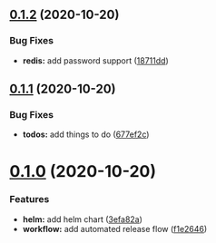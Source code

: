 ## [0.1.2](https://github.com/bsord/rcvr-api/compare/0.1.1...0.1.2) (2020-10-20)


### Bug Fixes

* **redis:** add password support ([18711dd](https://github.com/bsord/rcvr-api/commit/18711dd41f7546402319c075690e954a343db6a0))



## [0.1.1](https://github.com/bsord/rcvr-api/compare/0.1.0...0.1.1) (2020-10-20)


### Bug Fixes

* **todos:** add things to do ([677ef2c](https://github.com/bsord/rcvr-api/commit/677ef2c2b545b570c6b7e08c76c43cb2ccacdf23))



# [0.1.0](https://github.com/bsord/rcvr-api/compare/3efa82a32cc22bc5a2dfe8e0957174ed41244e19...0.1.0) (2020-10-20)


### Features

* **helm:** add helm chart ([3efa82a](https://github.com/bsord/rcvr-api/commit/3efa82a32cc22bc5a2dfe8e0957174ed41244e19))
* **workflow:** add automated release flow ([f1e2646](https://github.com/bsord/rcvr-api/commit/f1e26469a4c3906e52b5280a25d3737425b6fe9c))



